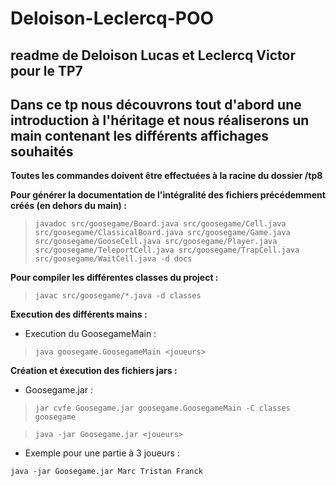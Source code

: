 # Deloison-Leclercq-POO

## readme de Deloison Lucas et Leclercq Victor pour le TP7

## Dans ce tp nous découvrons tout d'abord une introduction à l'héritage et nous réaliserons un main contenant les différents affichages souhaités

**Toutes les commandes doivent être effectuées à la racine du dossier /tp8**

**Pour générer la documentation de l'intégralité des fichiers précédemment créés (en dehors du main) :**

> `javadoc src/goosegame/Board.java src/goosegame/Cell.java src/goosegame/ClassicalBoard.java src/goosegame/Game.java src/goosegame/GooseCell.java src/goosegame/Player.java src/goosegame/TeleportCell.java src/goosegame/TrapCell.java src/goosegame/WaitCell.java -d docs`

**Pour compiler les différentes classes du project :**

>`javac src/goosegame/*.java -d classes`

**Execution des différents mains :**

- Execution du GoosegameMain :

> `java goosegame.GoosegameMain <joueurs>`

**Création et éxecution des fichiers jars :**

- Goosegame.jar :

> `jar cvfe Goosegame.jar goosegame.GoosegameMain -C classes goosegame`

> `java -jar Goosegame.jar <joueurs>`

- Exemple pour une partie à 3 joueurs :

`java -jar Goosegame.jar Marc Tristan Franck`